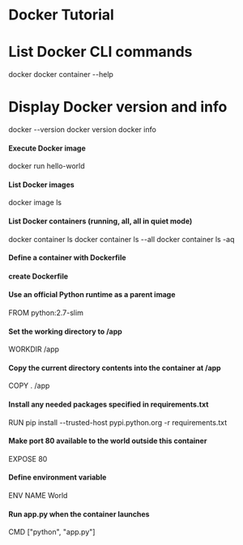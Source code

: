 Docker Tutorial
=============

# List Docker CLI commands
docker
docker container --help

# Display Docker version and info
docker --version
docker version
docker info

#### Execute Docker image
docker run hello-world

#### List Docker images
docker image ls

#### List Docker containers (running, all, all in quiet mode)
docker container ls
docker container ls --all
docker container ls -aq

#### Define a container with Dockerfile
#### create Dockerfile

#### Use an official Python runtime as a parent image
FROM python:2.7-slim

#### Set the working directory to /app
WORKDIR /app

#### Copy the current directory contents into the container at /app
COPY . /app

#### Install any needed packages specified in requirements.txt
RUN pip install --trusted-host pypi.python.org -r requirements.txt

#### Make port 80 available to the world outside this container
EXPOSE 80

#### Define environment variable
ENV NAME World

#### Run app.py when the container launches
CMD ["python", "app.py"]
